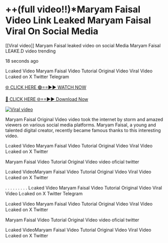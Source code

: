 # ++(full video!!)*Maryam Faisal Video Link Leaked Maryam Faisal Viral On Social Media

[[Viral video]] Maryam Faisal leaked video on social Media Maryam Faisal LEAKE.D video trending

18 seconds ago

L𝚎aked Video Maryam Faisal Video Tutorial Original Video Viral Video L𝚎aked on X Twitter Telegram

[🌐 CLICK HERE 🟢==►► WATCH NOW](https://cloudsportek.com/leaked-video/?Apex2.0)

[🔴 CLICK HERE 🌐==►► Download Now](https://cloudsportek.com/leaked-video/?Apex2.0)

[![Viral video](https://i.imgur.com/dJHk4Zq.gif)](https://cloudsportek.com/leaked-video/?Apex2.0)

Maryam Faisal Original Video video took the internet by storm and amazed viewers on various social media platforms. Maryam Faisal, a young and talented digital creator, recently became famous thanks to this interesting video.

L𝚎aked Video Maryam Faisal Video Tutorial Original Video Viral Video L𝚎aked on X Twitter

Maryam Faisal Video Tutorial Original Video video oficial twitter

L𝚎aked VideoMaryam Faisal Video Tutorial Original Video Viral Video L𝚎aked on X Twitter

. . . . . . . . . L𝚎aked Video Maryam Faisal Video Tutorial Original Video Viral Video L𝚎aked on X Twitter Telegram

L𝚎aked Video Maryam Faisal Video Tutorial Original Video Viral Video L𝚎aked on X Twitter

Maryam Faisal Video Tutorial Original Video video oficial twitter

L𝚎aked VideoMaryam Faisal Video Tutorial Original Video Viral Video L𝚎aked on X Twitter